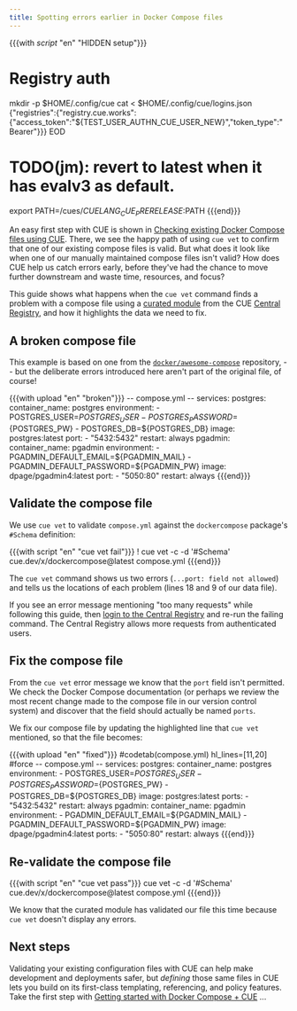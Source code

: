 ```yaml
---
title: Spotting errors earlier in Docker Compose files
---
```


{{{with _script_ "en" "HIDDEN setup"}}}
# Registry auth
mkdir -p $HOME/.config/cue
cat <<EOD > $HOME/.config/cue/logins.json
{"registries":{"registry.cue.works":{"access_token":"${TEST_USER_AUTHN_CUE_USER_NEW}","token_type":"Bearer"}}}
EOD

# TODO(jm): revert to latest when it has evalv3 as default.
export PATH=/cues/$CUELANG_CUE_PRERELEASE:$PATH
{{{end}}}

An easy first step with CUE is shown in
[Checking existing Docker Compose files using CUE]({{<relref"checking-existing-docker-compose-files">}}).
There, we see the happy path of using `cue vet` to confirm that one of our
existing compose files is valid.
But what does it look like when one of our manually maintained compose files
isn't valid?
How does CUE help us catch errors early, before they've had the chance to move
further downstream and waste time, resources, and focus?

This guide shows what happens when the `cue vet` command finds a problem with a
compose file using a
[curated module](/getting-started/docker-compose/) from the
CUE [Central Registry](https://registry.cue.works),
and how it highlights the data we need to fix.

<!--more-->

## A broken compose file

This example is based on one from the
[`docker/awesome-compose`](https://github.com/docker/awesome-compose/tree/18f59bdb09ecf520dd5758fbf90dec314baec545/postgresql-pgadmin)
repository, -- but the deliberate errors introduced here aren't part of the
original file, of course!

{{{with upload "en" "broken"}}}
-- compose.yml --
services:
  postgres:
    container_name: postgres
    environment:
      - POSTGRES_USER=${POSTGRES_USER}
      - POSTGRES_PASSWORD=${POSTGRES_PW}
      - POSTGRES_DB=${POSTGRES_DB}
    image: postgres:latest
    port:
      - "5432:5432"
    restart: always
  pgadmin:
    container_name: pgadmin
    environment:
      - PGADMIN_DEFAULT_EMAIL=${PGADMIN_MAIL}
      - PGADMIN_DEFAULT_PASSWORD=${PGADMIN_PW}
    image: dpage/pgadmin4:latest
    port:
      - "5050:80"
    restart: always
{{{end}}}

## Validate the compose file

We use `cue vet` to validate `compose.yml` against the `dockercompose` package's `#Schema` definition:

{{{with script "en" "cue vet fail"}}}
! cue vet -c -d '#Schema' cue.dev/x/dockercompose@latest compose.yml
{{{end}}}

The `cue vet` command shows us two errors (`...port: field not allowed`) and tells
us the locations of each problem (lines 18 and 9 of our data file).

If you see an error message mentioning "too many requests" while following this
guide, then
[login to the Central Registry](https://cue.dev/docs/login-central-registry/)
and re-run the failing command.
The Central Registry allows more requests from authenticated users.

## Fix the compose file

From the `cue vet` error message we know that the `port` field isn't permitted.
We check the Docker Compose documentation (or perhaps we review the most recent
change made to the compose file in our version control system) and discover
that the field should actually be named `ports`.

We fix our compose file by updating the highlighted line that `cue vet`
mentioned, so that the file becomes:

{{{with upload "en" "fixed"}}}
#codetab(compose.yml) hl_lines=[11,20]
#force
-- compose.yml --
services:
  postgres:
    container_name: postgres
    environment:
      - POSTGRES_USER=${POSTGRES_USER}
      - POSTGRES_PASSWORD=${POSTGRES_PW}
      - POSTGRES_DB=${POSTGRES_DB}
    image: postgres:latest
    ports:
      - "5432:5432"
    restart: always
  pgadmin:
    container_name: pgadmin
    environment:
      - PGADMIN_DEFAULT_EMAIL=${PGADMIN_MAIL}
      - PGADMIN_DEFAULT_PASSWORD=${PGADMIN_PW}
    image: dpage/pgadmin4:latest
    ports:
      - "5050:80"
    restart: always
{{{end}}}

## Re-validate the compose file

{{{with script "en" "cue vet pass"}}}
cue vet -c -d '#Schema' cue.dev/x/dockercompose@latest compose.yml
{{{end}}}

We know that the curated module has validated our file this time because `cue
vet` doesn't display any errors.

## Next steps

Validating your existing configuration files with CUE can help make development
and deployments safer, but *defining* those same files in CUE lets you build on
its first-class templating, referencing, and policy features. Take the first
step with
[Getting started with Docker Compose + CUE]({{<relref"getting-started-with-docker-compose-cue">}})
...
